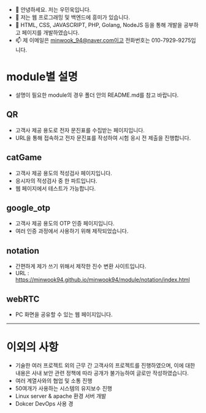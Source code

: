 - 👋 안녕하세요. 저는 우민욱입니다.
- 👀 저는 웹 프로그래밍 및 백엔드에 흥미가 있습니다.
- 🌱 HTML, CSS, JAVASCRIPT, PHP, Golang, NodeJS 등을 통해 개발을 공부하고 페이지를 개발하였습니다.
- 📫 제 이메일은 minwook_94@naver.com이고 전화번호는 010-7929-9275입니다.

# module별 설명
- 설명이 필요한 module의 경우 폴더 안의 README.md를 참고 바랍니다.

## QR
- 고객사 제공 용도로 전자 문진표를 수집받는 페이지입니다.
- URL을 통해 접속하고 전자 문진표를 작성하여 시험 응시 전 제출을 진행합니다.

## catGame
- 고객사 제공 용도의 적성검사 페이지입니다.
- 응시자의 적성검사 중 한 파트입니다.
- 웹 페이지에서 테스트가 가능합니다.

## google_otp
- 고객사 제공 용도의 OTP 인증 페이지입니다.
- 여러 인증 과정에서 사용하기 위해 제작되었습니다.

## notation
- 간편하게 제가 쓰기 위해서 제작한 진수 변환 사이트입니다.
- URL : https://minwook94.github.io/minwook94/module/notation/index.html

## webRTC
- PC 화면을 공유할 수 있는 웹 페이지입니다.


----------------------------------------

# 이외의 사항
- 기술한 여러 프로젝트 외의 근무 간 고객사의 프로젝트를 진행하였으며, 이에 대한 내용은 사내 보안 관련 정책에 따라 공개가 불가능하여 글로만 작성하였습니다.
- 여러 계열사와의 협업 및 소통 진행
- 50여개가 사용하는 시스템의 유지보수 진행
- Linux server & apache 환경 서버 개발
- Dokcer DevOps 사용 경
